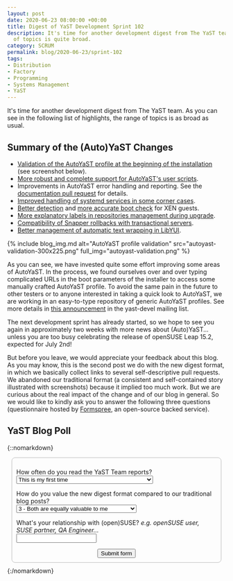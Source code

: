 ```yaml
---
layout: post
date: 2020-06-23 08:00:00 +00:00
title: Digest of YaST Development Sprint 102
description: It's time for another development digest from The YaST team. As usual, the range
  of topics is quite broad.
category: SCRUM
permalink: blog/2020-06-23/sprint-102
tags:
- Distribution
- Factory
- Programming
- Systems Management
- YaST
---
```


It's time for another development digest from The YaST team. As you can see in the following list
of highlights, the range of topics is as broad as usual.

## Summary of the (Auto)YaST Changes

- [Validation of the AutoYaST profile at the beginning of the
  installation](https://github.com/yast/yast-autoinstallation/pull/624) (see
  screenshot below).
- [More robust and complete support for AutoYaST's user
  scripts](https://github.com/yast/yast-autoinstallation/pull/612).
- Improvements in AutoYaST error handling and reporting. See the [documentation pull
  request](https://github.com/yast/yast-autoinstallation/pull/625) for details.
- [Improved handling of systemd services in some corner
  cases](https://github.com/yast/yast-yast2/pull/1059).
- [Better detection](https://github.com/yast/yast-yast2/pull/1062) and [more accurate boot
  check](https://github.com/yast/yast-storage-ng/pull/1102) for XEN guests.
- [More explanatory labels in repositories management during
  upgrade](https://github.com/yast/yast-installation/pull/863).
- [Compatibility of Snapper rollbacks with transactional
  servers](https://github.com/openSUSE/snapper/pull/540).
- [Better management of automatic text wrapping in
  LibYUI](https://github.com/libyui/libyui/pull/165).

{% include blog_img.md alt="AutoYaST profile validation"
src="autoyast-validation-300x225.png" full_img="autoyast-validation.png" %}

As you can see, we have invested quite some effort improving some areas of AutoYaST. In the process,
we found ourselves over and over typing complicated URLs in the boot parameters of the installer to
access some manually crafted AutoYaST profile. To avoid the same pain in the future to other testers
or to anyone interested in taking a quick look to AutoYaST, we are working in an easy-to-type
repository of generic AutoYaST profiles. See more details in [this
announcement](https://lists.opensuse.org/yast-devel/2020-06/msg00027.html) in the yast-devel mailing
list.

The next development sprint has already started, so we hope to see you again in approximately two
weeks with more news about (Auto)YaST... unless you are too busy celebrating the release of openSUSE
Leap 15.2, expected for July 2nd!

But before you leave, we would appreciate your feedback about this blog. As you may know, this is the
second post we do with the new digest format, in which we basically collect links to several
self-descriptive pull requests. We abandoned our traditional format (a consistent and self-contained
story illustrated with screenshots) because it implied too much work. But we are curious about the
real impact of the change and of our blog in general. So we would like to kindly ask you to answer
the following three questions (questionnaire hosted by [Formspree](https://formspree.io/), an
open-source backed service).

## YaST Blog Poll

{::nomarkdown}
<form name="input" method="POST" action="https://formspree.io/ancor@suse.de"
style="border: 1px solid #BBB; border-radius: 8px; padding: 10px; margin: 10px">
  <p>How often do you read the YaST Team reports?
  <br/>
  <select name="frequency">
    <option value="never">This is my first time</option>
    <option value="depends">When I find something interesting in the summary</option>
    <option value="often">Regularly</option>
  </select>
  </p>
  <p>How do you value the new digest format compared to our traditional blog posts?
  <br/>
  <select name="format">
    <option value="1">1 - The new format is basically useless</option>
    <option value="2">2 - I prefer the previous format</option>
    <option value="3" selected="selected">3 - Both are equally valuable to me</option>
    <option value="4">4 - I prefer the new digest format</option>
    <option value="5">5 - The new digest is the only useful format</option>
  </select>
  </p>

  <p>What's your relationship with (open)SUSE? <i>e.g. openSUSE user, SUSE partner, QA Engineer...</i><br/>
  <input type="text" name="role"><br/>

  </p>
  <center><input type="submit" value="Submit form" /></center>
  <input type="hidden" name="_subject" value="Formspree test" />
</form>
{:/nomarkdown}
